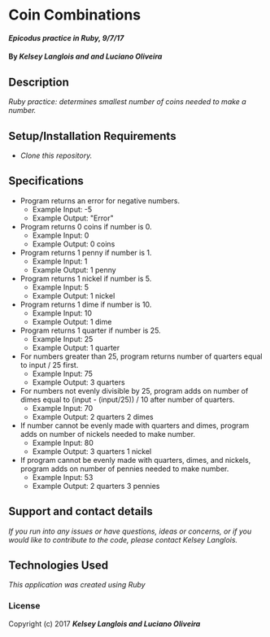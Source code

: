 # Coin Combinations

#### _Epicodus practice in Ruby, 9/7/17_

#### By _**Kelsey Langlois and and Luciano Oliveira**_

## Description

_Ruby practice: determines smallest number of coins needed to make a number._

## Setup/Installation Requirements

* _Clone this repository._

## Specifications

* Program returns an error for negative numbers.
  * Example Input: -5
  * Example Output: "Error"
* Program returns 0 coins if number is 0.
  * Example Input: 0
  * Example Output: 0 coins
* Program returns 1 penny if number is 1.
  * Example Input: 1
  * Example Output: 1 penny
* Program returns 1 nickel if number is 5.
  * Example Input: 5
  * Example Output: 1 nickel
* Program returns 1 dime if number is 10.
  * Example Input: 10
  * Example Output: 1 dime
* Program returns 1 quarter if number is 25.
  * Example Input: 25
  * Example Output: 1 quarter
* For numbers greater than 25, program returns number of quarters equal to input / 25 first.
  * Example Input: 75
  * Example Output: 3 quarters
* For numbers not evenly divisible by 25, program adds on number of dimes equal to (input - (input/25)) / 10 after number of quarters.
  * Example Input: 70
  * Example Output: 2 quarters 2 dimes
* If number cannot be evenly made with quarters and dimes, program adds on number of nickels needed to make number.
  * Example Input: 80
  * Example Output: 3 quarters 1 nickel
* If program cannot be evenly made with quarters, dimes, and nickels, program adds on number of pennies needed to make number.
  * Example Input: 53
  * Example Output: 2 quarters 3 pennies
  
## Support and contact details

_If you run into any issues or have questions, ideas or concerns, or if you would like to contribute to the code, please contact Kelsey Langlois._

## Technologies Used

_This application was created using Ruby_

### License

Copyright (c) 2017 **_Kelsey Langlois and Luciano Oliveira_**
